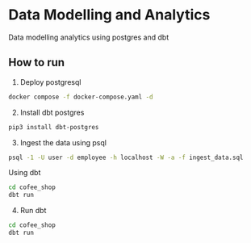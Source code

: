 # Data Modelling and Analytics
Data modelling analytics using postgres and dbt

## How to run
1. Deploy postgresql
```sh
docker compose -f docker-compose.yaml -d
```
2. Install dbt postgres
```sh
pip3 install dbt-postgres
```
3. Ingest the data
using psql
```sh
psql -1 -U user -d employee -h localhost -W -a -f ingest_data.sql
```
Using dbt
```sh
cd cofee_shop
dbt run
```
4. Run dbt
```sh
cd cofee_shop
dbt run
```
